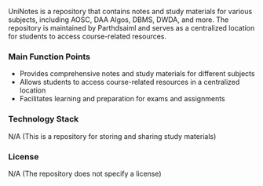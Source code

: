  
UniNotes is a repository that contains notes and study materials for various subjects, including AOSC, DAA Algos, DBMS, DWDA, and more. The repository is maintained by Parthdsaiml and serves as a centralized location for students to access course-related resources.

### Main Function Points
- Provides comprehensive notes and study materials for different subjects
- Allows students to access course-related resources in a centralized location
- Facilitates learning and preparation for exams and assignments

### Technology Stack
N/A (This is a repository for storing and sharing study materials)

### License
N/A (The repository does not specify a license)

